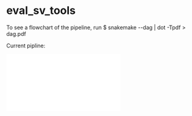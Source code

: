 # eval_sv_tools

To see a flowchart of the pipeline, run 
	$ snakemake --dag | dot -Tpdf > dag.pdf

Current pipline:

![Example](figures/dag.pdf)

